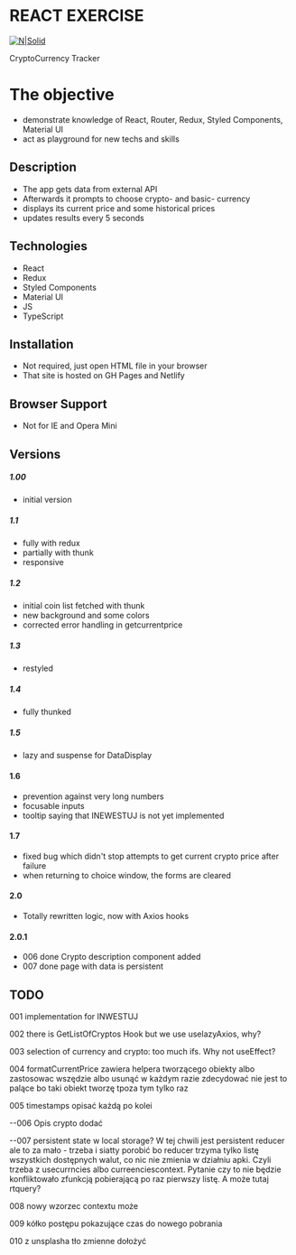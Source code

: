 # REACT EXERCISE

[![N|Solid](https://cldup.com/dTxpPi9lDf.thumb.png)](https://nodesource.com/products/nsolid)

CryptoCurrency Tracker

# The objective

-   demonstrate knowledge of React, Router, Redux, Styled Components, Material UI
-   act as playground for new techs and skills

## Description

-   The app gets data from external API
-   Afterwards it prompts to choose crypto- and basic- currency
-   displays its current price and some historical prices
-   updates results every 5 seconds

## Technologies

-   React
-   Redux
-   Styled Components
-   Material UI
-   JS
-   TypeScript

## Installation

-   Not required, just open HTML file in your browser
-   That site is hosted on GH Pages and Netlify

## Browser Support

-   Not for IE and Opera Mini

## Versions

##### 1.00

-   initial version

##### 1.1

-   fully with redux
-   partially with thunk
-   responsive

##### 1.2

-   initial coin list fetched with thunk
-   new background and some colors
-   corrected error handling in getcurrentprice

##### 1.3

-   restyled

##### 1.4

-   fully thunked

##### 1.5

-   lazy and suspense for DataDisplay

#### 1.6

-   prevention against very long numbers
-   focusable inputs
-   tooltip saying that INEWESTUJ is not yet implemented

#### 1.7

-   fixed bug which didn't stop attempts to get current crypto price after failure
-   when returning to choice window, the forms are cleared

#### 2.0

-   Totally rewritten logic, now with Axios hooks

#### 2.0.1

-   006 done Crypto description component added
-   007 done page with data is persistent

## TODO

001 implementation for INWESTUJ

002 there is GetListOfCryptos Hook but we use uselazyAxios, why?

003 selection of currency and crypto: too much ifs. Why not useEffect?

004 formatCurrentPrice zawiera helpera tworzącego obiekty albo zastosowac wszędzie albo usunąć w każdym razie
zdecydować nie jest to palące bo taki obiekt tworzę tpoza tym tylko raz

005 timestamps opisać każdą po kolei

--006 Opis crypto dodać

--007 persistent state w local storage? W tej chwili jest persistent reducer ale to za mało - trzeba i siatty
porobić bo reducer trzyma tylko listę wszystkich dostępnych walut, co nic nie zmienia w działniu apki. Czyli
trzeba z usecurrncies albo curreenciescontext. Pytanie czy to nie będzie konfliktowało zfunkcją pobierającą po
raz pierwszy listę. A może tutaj rtquery?

008 nowy wzorzec contextu może

009 kółko postępu pokazujące czas do nowego pobrania

010 z unsplasha tło zmienne dołożyć
